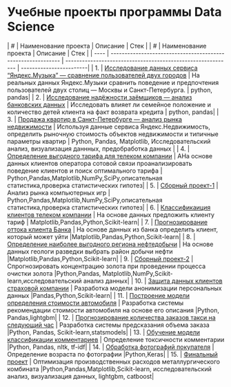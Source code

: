 # Учебные проекты программы Data Science
| # | Наименование проекта                          | Описание | Стек |
| # | Наименование проекта | Описание | Стек |
| ---- | ------------------------------------------------------------ | ------------------------------------------------------------ | ------------------------|
| 1. | [Исследование данных сервиса “Яндекс.Музыка” — сравнение пользователей двух городов](https://github.com/veretnovaekaterina/Yandex-Practicum-Projects/blob/main/Project1/Project1.ipynb) | На реальных данных Яндекс.Музыки сравнить поведение и предпочтения пользователей двух столиц — Москвы и Санкт-Петербурга. | python, pandas|
| 2. | [Исследование надёжности заёмщиков — анализ банковских данных](https://github.com/veretnovaekaterina/Yandex-Practicum-Projects/blob/main/Project2/Project2.ipynb) | Исследовать влияет ли семейное положение и количество детей клиента на факт возврата кредита | python, pandas|
| 3. | [Продажа квартир в Санкт-Петербурге — анализ рынка недвижимости](https://github.com/veretnovaekaterina/Yandex-Practicum-Projects/blob/main/Project3/Project3.ipynb) | Используя данные сервиса Яндекс.Недвижимость, определить рыночную стоимость объектов недвижимости и типичные параметры квартир | Python, Pandas, Matplotlib, Исследовательский анализ, визуализация даннных, предобработка данных |
| 4. | [Определение выгодного тарифа для телеком компании](https://github.com/veretnovaekaterina/Yandex-Practicum-Projects/blob/main/Project4/Project4.ipynb) | АНа основе данных клиентов оператора сотовой связи проанализировать поведение клиентов и поиск оптимального тарифа | Python,Pandas,Matplotlib,NumPy,SciPy,описательная статистика,проверка статистических гипотез|
| 5. | [Сборный проект-1](https://github.com/veretnovaekaterina/Yandex-Practicum-Projects/blob/main/Project5/Project5.ipynb) | Анализ рынка компьютерных игр | Python,Pandas,Matplotlib,NumPy,SciPy,описательная статистика,проверка статистических гипотез|
| 6. | [Классификаиция клиентов телеком компании](https://github.com/veretnovaekaterina/Yandex-Practicum-Projects/blob/main/Project6/Project6.ipynb) | На основе данных предложить клиенту тариф | Matplotlib,Pandas,Python,Scikit-learn|
| 7. | [Прогнозирование оттока клиента Банка](https://github.com/veretnovaekaterina/Yandex-Practicum-Projects/blob/main/Project7/Project7.ipynb) | На основе данных из банка определить клиент, который может уйти |Matplotlib,Pandas,Python,Scikit-learn|
| 8. | [Определение наиболее выгодного региона нефтедобычи](https://github.com/veretnovaekaterina/Yandex-Practicum-Projects/blob/main/Project8/Project8.ipynb) | На основе данных геологи разведки выбрать район добычи нефти |Matplotlib,Pandas,Python,Scikit-learn|
| 9. | [Сборный проект-2](https://github.com/veretnovaekaterina/Yandex-Practicum-Projects/blob/main/Project9/Project9.ipynb) | Спрогнозировать концентрацию золота при проведении процесса очистки золота |Python,Pandas, Matplotlib,NumPy,Scikit-learn,исследовательский анализ данных|
| 10. | [Защита данных клиентов страховой компании](https://github.com/veretnovaekaterina/Yandex-Practicum-Projects/blob/main/Project10/Project10.ipynb) | Разработка модели анонимизации персональных данных |Pandas,Python,Scikit-learn|
| 11. | [Построение модели определения стоимости автомобиля](https://github.com/veretnovaekaterina/Yandex-Practicum-Projects/blob/main/Project%2011/Project11.ipynb) | Разработка системы рекомендации стоимости автомобиля на основе его описания |Python, Pandas,lightgbm|
| 12. | [Прогнозирование количества заказов такси на следующий час](https://github.com/veretnovaekaterina/Yandex-Practicum-Projects/blob/main/Project%2012/Projecr12.ipynb) | Разработка системы предсказания объема заказа |Python, Pandas, Scikit-learn,statsmodels|
| 13. | [Обучение модели классификации комментариев](https://github.com/veretnovaekaterina/Yandex-Practicum-Projects/blob/main/Project13/Project13.ipynb) | Определение токсичности комментарии |Python, Pandas, nltk, tf-idf|
| 14. | [Обработка фотографий покупателя](https://github.com/veretnovaekaterina/Yandex-Practicum-Projects/blob/main/Project14/Project14.ipynb) | Определение возраста по фотографии |Python,Keras|
| 15. | [Финальный проект](https://github.com/veretnovaekaterina/Yandex-Practicum-Projects/blob/main/Project15/Project%2015.ipynb) | Оптимизация производственных расходов металлургического комбината |Python,Pandas,Matplotlib,Scikit-learn, исследовательский анализ, визуализация данных, lightgbm, catboost|
